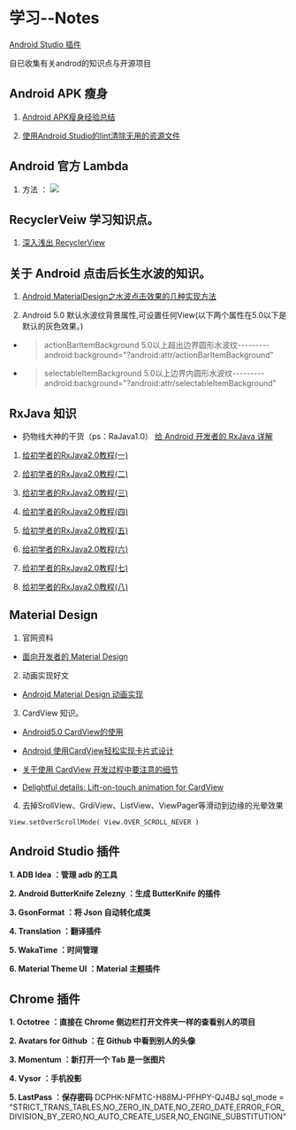 # 学习--Notes

[Android Studio 插件](#插件)

自已收集有关androd的知识点与开源项目
## Android APK 瘦身
1. [Android APK瘦身经验总结](http://www.jianshu.com/p/bfe44ef18aca)

2. [使用Android Studio的lint清除无用的资源文件](http://waychel.com/shi-yong-android-studiode-lintqing-chu-wu-yong-de-zi-yuan-wen-jian/)

## Android 官方 Lambda
1. 方法 ： ![](https://github.com/volewu/Study--Notes/blob/master/images/Lamboda.png) 

## RecyclerVeiw 学习知识点。
1. [深入浅出 RecyclerView](http://kymjs.com/code/2016/07/10/01)

## 关于 Android 点击后长生水波的知识。
1. [Android MaterialDesign之水波点击效果的几种实现方法](http://www.jianshu.com/p/74bfa3338f11)

2. Android 5.0 默认水波纹背景属性,可设置任何View(以下两个属性在5.0以下是默认的灰色效果。)

* > actionBarItemBackground 5.0以上超出边界圆形水波纹---------
 android:background="?android:attr/actionBarItemBackground"

* > selectableItemBackground 5.0以上边界内圆形水波纹---------
 android:background="?android:attr/selectableItemBackground"

## RxJava 知识
* 扔物线大神的干货（ps：RaJava1.0）
 [给 Android 开发者的 RxJava 详解](http://gank.io/post/560e15be2dca930e00da1083#toc_1)

1. [给初学者的RxJava2.0教程(一)](http://www.jianshu.com/p/464fa025229e)

2. [给初学者的RxJava2.0教程(二)](http://www.jianshu.com/p/8818b98c44e2)

3. [给初学者的RxJava2.0教程(三)](http://www.jianshu.com/p/128e662906af)

4. [给初学者的RxJava2.0教程(四)](http://www.jianshu.com/p/bb58571cdb64)

5. [给初学者的RxJava2.0教程(五)](http://www.jianshu.com/p/0f2d6c2387c9)

6. [给初学者的RxJava2.0教程(六)](http://www.jianshu.com/p/e4c6d7989356)

7. [给初学者的RxJava2.0教程(七)](http://www.jianshu.com/p/9b1304435564)

8. [给初学者的RxJava2.0教程(八)](http://www.jianshu.com/p/a75ecf461e02)

## Material Design 
1. 官网资料
* [面向开发者的 Material Design](https://developer.android.google.cn/training/material/index.html)

2. 动画实现好文
* [Android Material Design 动画实现](https://www.aswifter.com/2015/08/01/android-material-design-animation/)

3. CardView 知识。
* [Android5.0 CardView的使用](http://www.jianshu.com/p/ae9d654599ef#)

* [Android 使用CardView轻松实现卡片式设计](http://www.jianshu.com/p/573fc14a7ee5)

* [关于使用 CardView 开发过程中要注意的细节](http://www.jcodecraeer.com/a/anzhuokaifa/androidkaifa/2015/1025/3621.html)

* [Delightful details: Lift-on-touch animation for CardView](http://vickychijwani.me/cardview-material-response/)

4. 去掉SrollView、GrdiView、ListView、ViewPager等滑动到边缘的光晕效果

```
View.setOverScrollMode( View.OVER_SCROLL_NEVER )
```


## Android Studio 插件

**1. ADB Idea ：管理 adb 的工具**

**2. Android ButterKnife Zelezny ：生成 ButterKnife 的插件**

**3. GsonFormat ：将 Json 自动转化成类**

**4. Translation ：翻译插件**

**5. WakaTime ：时间管理**

**6. Material Theme UI ：Material 主题插件**


## Chrome 插件

**1. Octotree ：直接在 Chrome 侧边栏打开文件夹一样的查看别人的项目**

**2. Avatars for Github ：在 Github 中看到别人的头像**

**3. Momentum ：新打开一个 Tab 是一张图片**

**4. Vysor ：手机投影**

**5. LastPass ：保存密码**
DCPHK-NFMTC-H88MJ-PFHPY-QJ4BJ
sql_mode = "STRICT_TRANS_TABLES,NO_ZERO_IN_DATE,NO_ZERO_DATE,ERROR_FOR_DIVISION_BY_ZERO,NO_AUTO_CREATE_USER,NO_ENGINE_SUBSTITUTION"
